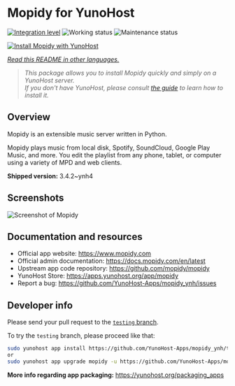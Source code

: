 <!--
N.B.: This README was automatically generated by <https://github.com/YunoHost/apps/tree/master/tools/readme_generator>
It shall NOT be edited by hand.
-->

# Mopidy for YunoHost

[![Integration level](https://dash.yunohost.org/integration/mopidy.svg)](https://dash.yunohost.org/appci/app/mopidy) ![Working status](https://ci-apps.yunohost.org/ci/badges/mopidy.status.svg) ![Maintenance status](https://ci-apps.yunohost.org/ci/badges/mopidy.maintain.svg)

[![Install Mopidy with YunoHost](https://install-app.yunohost.org/install-with-yunohost.svg)](https://install-app.yunohost.org/?app=mopidy)

*[Read this README in other languages.](./ALL_README.md)*

> *This package allows you to install Mopidy quickly and simply on a YunoHost server.*  
> *If you don't have YunoHost, please consult [the guide](https://yunohost.org/install) to learn how to install it.*

## Overview

Mopidy is an extensible music server written in Python.

Mopidy plays music from local disk, Spotify, SoundCloud, Google Play Music, and more. You edit the playlist from any phone, tablet, or computer using a variety of MPD and web clients.


**Shipped version:** 3.4.2~ynh4

## Screenshots

![Screenshot of Mopidy](./doc/screenshots/mopidy_screenshot1.png)

## Documentation and resources

- Official app website: <https://www.mopidy.com>
- Official admin documentation: <https://docs.mopidy.com/en/latest>
- Upstream app code repository: <https://github.com/mopidy/mopidy>
- YunoHost Store: <https://apps.yunohost.org/app/mopidy>
- Report a bug: <https://github.com/YunoHost-Apps/mopidy_ynh/issues>

## Developer info

Please send your pull request to the [`testing` branch](https://github.com/YunoHost-Apps/mopidy_ynh/tree/testing).

To try the `testing` branch, please proceed like that:

```bash
sudo yunohost app install https://github.com/YunoHost-Apps/mopidy_ynh/tree/testing --debug
or
sudo yunohost app upgrade mopidy -u https://github.com/YunoHost-Apps/mopidy_ynh/tree/testing --debug
```

**More info regarding app packaging:** <https://yunohost.org/packaging_apps>
